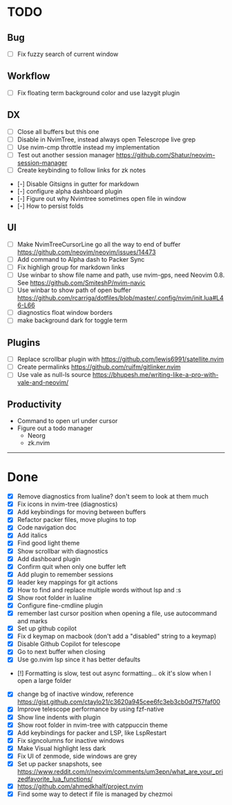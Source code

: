 # TODO

## Bug 
- [ ] Fix fuzzy search of current window

## Workflow
- [ ] Fix floating term background color and use lazygit plugin

## DX
- [ ] Close all buffers but this one
- [ ] Disable <C-t> in NvimTree, instead always open Telescrope live grep
- [ ] Use nvim-cmp throttle instead my implementation
- [ ] Test out another session manager https://github.com/Shatur/neovim-session-manager
- [ ] Create keybinding to follow links for zk notes

- [-] Disable Gitsigns in gutter for markdown
- [-] configure alpha dashboard plugin
- [-] Figure out why Nvimtree sometimes open file in window
- [-] How to persist folds

## UI
- [ ] Make NvimTreeCursorLine go all the way to end of buffer https://github.com/neovim/neovim/issues/14473
- [ ] Add command to Alpha dash to Packer Sync
- [ ] Fix highligh group for markdown links
- [ ] Use winbar to show file name and path, use nvim-gps, need Neovim 0.8. See https://github.com/SmiteshP/nvim-navic
- [ ] Use winbar to show path of open buffer https://github.com/rcarriga/dotfiles/blob/master/.config/nvim/init.lua#L46-L66
- [ ] diagnostics float window borders 
- [ ] make background dark for toggle term

## Plugins
- [ ] Replace scrollbar plugin with https://github.com/lewis6991/satellite.nvim
- [ ] Create permalinks https://github.com/ruifm/gitlinker.nvim
- [ ] Use vale as null-ls source https://bhupesh.me/writing-like-a-pro-with-vale-and-neovim/

## Productivity
- Command to open url under cursor
- Figure out a todo manager
  - Neorg
  - zk.nvim


---


# Done
- [X] Remove diagnostics from lualine? don't seem to look at them much
- [X] Fix icons in nvim-tree (diagnostics)
- [X] Add keybindings for moving between buffers
- [X] Refactor packer files, move plugins to top
- [X] Code navigation doc
- [X] Add italics 
- [X] Find good light theme
- [X] Show scrollbar with diagnostics
- [X] Add dashboard plugin
- [X] Confirm quit when only one buffer left
- [X] Add plugin to remember sessions
- [X] leader key mappings for git actions
- [X] How to find and replace multiple words without lsp and :s
- [X] Show root folder in lualine
- [X] Configure fine-cmdline plugin
- [X] remember last cursor position when opening a file, use autocommand and marks
- [X] Set up github copilot
- [X] Fix d keymap on macbook (don't add a "disabled" string to a keymap)
- [X] Disable Github Copilot for telescope
- [X] Go to next buffer when closing
- [X] Use go.nvim lsp since it has better defaults
- [!] Formatting is slow, test out async formatting... ok it's slow when I open a large folder
- [X] change bg of inactive window, reference  https://gist.github.com/ctaylo21/c3620a945cee6fc3eb3cb0d7f57faf00
- [X] Improve telescope performance by using fzf-native
- [X] Show line indents with plugin
- [X] Show root folder in nvim-tree with catppuccin theme
- [X] Add keybindings for packer and LSP, like LspRestart
- [X] Fix signcolumns for inactive windows
- [X] Make Visual highlight less dark
- [X] Fix UI of zenmode, side windows are grey
- [X] Set up packer snapshots, see https://www.reddit.com/r/neovim/comments/um3epn/what_are_your_prizedfavorite_lua_functions/
- [X] https://github.com/ahmedkhalf/project.nvim 
- [X] Find some way to detect if file is managed by chezmoi

